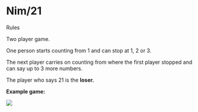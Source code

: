 # Nim/21

Rules
   
Two player game.   

One person starts counting from 1 and can stop at 1, 2 or 3.   

The next player carries on counting from where the first player stopped and can say up to 3 more numbers.   

The player who says 21 is the **loser.**

**Example game:**

![](https://github.com/supportingami/sami-maths-club/blob/master/maths-club-pack/images/nim-21.png?raw=true)


